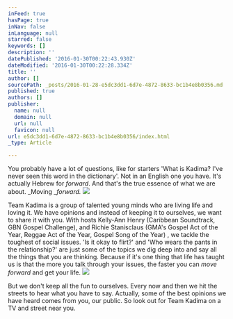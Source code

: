 ```yaml
---
inFeed: true
hasPage: true
inNav: false
inLanguage: null
starred: false
keywords: []
description: ''
datePublished: '2016-01-30T00:22:43.930Z'
dateModified: '2016-01-30T00:22:28.334Z'
title: ''
author: []
sourcePath: _posts/2016-01-28-e5dc3dd1-6d7e-4872-8633-bc1b4e8b0356.md
published: true
authors: []
publisher:
  name: null
  domain: null
  url: null
  favicon: null
url: e5dc3dd1-6d7e-4872-8633-bc1b4e8b0356/index.html
_type: Article

---
```

You probably have a lot of questions, like for starters 'What is Kadima? I've never seen this word in the dictionary'.  Not in an English one you have. It's  actually Hebrew  for _forward_. And that's the true essence of what we are about. _Moving __forward._
![](https://the-grid-user-content.s3-us-west-2.amazonaws.com/c4c2e363-15a9-4e0f-9cde-ccaf7ca13f0f.jpg)

Team Kadima is a group of talented young minds who are living life and loving it. We have opinions and instead of keeping it to ourselves, we want to share it with you. With hosts Kelly-Ann Henry (Caribbean Soundtrack, GBN Gospel Challenge), and Richie Stanisclaus (GMA's Gospel Act of the Year, Reggae Act of the Year, Gospel Song of the Year) , we tackle the toughest of social issues. 'Is it okay to flirt?' and 'Who wears the pants in the relationship?' are just some of the topics we dig deep into and say all the things that you are thinking. Because if it's one thing that life has taught us is that the more you talk through your issues, the faster you can _move forward_ and get your life. ![](https://the-grid-user-content.s3-us-west-2.amazonaws.com/89a807a9-da78-40d6-8f4d-93ba4db2cc0e.JPG)

But we don't keep all the fun to ourselves. Every now and then we hit the streets to hear what you have to say. Actually, some of the best opinions we have heard comes from you, our public. So look out for Team Kadima on a TV and street near you.